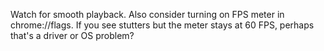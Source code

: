 Watch for smooth playback.  Also consider turning on FPS meter in chrome://flags.  If you see stutters but the meter stays at 60 FPS, perhaps that's a driver or OS problem?
